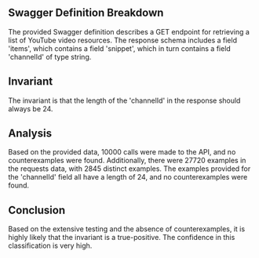 ## Swagger Definition Breakdown
The provided Swagger definition describes a GET endpoint for retrieving a list of YouTube video resources. The response schema includes a field 'items', which contains a field 'snippet', which in turn contains a field 'channelId' of type string.

## Invariant
The invariant is that the length of the 'channelId' in the response should always be 24.

## Analysis
Based on the provided data, 10000 calls were made to the API, and no counterexamples were found. Additionally, there were 27720 examples in the requests data, with 2845 distinct examples. The examples provided for the 'channelId' field all have a length of 24, and no counterexamples were found.

## Conclusion
Based on the extensive testing and the absence of counterexamples, it is highly likely that the invariant is a true-positive. The confidence in this classification is very high.
